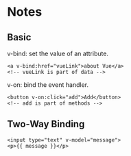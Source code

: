 # Notes
## Basic
v-bind: set the value of an attribute.  
```
<a v-bind:href="vueLink">about Vue</a>
<!-- vueLink is part of data -->
```

v-on: bind the event handler.
```
<button v-on:click="add">Add</button>
<!-- add is part of methods -->
```

## Two-Way Binding
```
<input type="text" v-model="message">
<p>{{ message }}</p>
```
